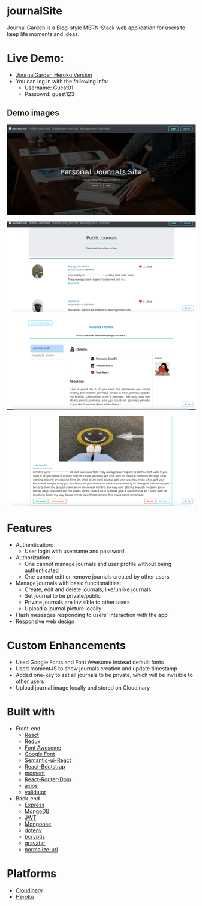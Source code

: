 # journalSite
Journal Garden is a Blog-style MERN-Stack web application for users to keep life moments and ideas.

# Live Demo: 
- [JournalGarden Heroku Version](https://journal-garden.herokuapp.com/)
- You can log in with the following info:
  - Username: Guest01
  - Passowrd: guest123
## Demo images

![Image text](demos/demo2.png)

![Image text](demos/demo1.png)

![Image text](demos/demo3.png)

![Image text](demos/demo4.png)

# Features

- Authentication:
  - User login with username and password
- Authorization:
  - One cannot manage journals and user profile without being authenticated
  - One cannot edit or remove journals created by other users
- Manage journals with basic functionalities:
  - Create, edit and delete journals, like/unlike journals
  - Set journal to be private/public
  - Private journals are invisible to other users
  - Upload a journal picture locally
- Flash messages responding to users’ interaction with the app
- Responsive web design

# Custom Enhancements

- Used Google Fonts and Font Awesome instead default fonts
- Used momentJS to show journals creation and update timestamp
- Added one-key to set all journals to be private, which will be invisible to other users
- Upload journal image locally and stored on Cloudinary


# Built with

- Front-end
  - [React](https://github.com/facebook/react)
  - [Redux](https://github.com/reduxjs/redux)
  - [Font Awesome](https://fontawesome.com/)
  - [Google Font](https://fonts.google.com/)
  - [Semantic-ui-React](https://react.semantic-ui.com/usage)
  - [React-Bootstrap](https://react-bootstrap.github.io/)
  - [moment](https://momentjs.com/)
  - [React-Router-Dom](https://github.com/ReactTraining/react-router/tree/master/packages/react-router-dom)
  - [axios](https://github.com/axios/axios)
  - [validator](https://github.com/validatorjs/validator.js)
- Back-end
  - [Express](https://expressjs.com/)
  - [MongoDB](https://www.mongodb.com/)
  - [JWT](https://github.com/auth0/node-jsonwebtoken)
  - [Mongoose](https://mongoosejs.com/)
  - [dotenv](https://www.npmjs.com/package/dotenv)
  - [bcryptjs](https://www.npmjs.com/package/bcryptjs)
  - [gravatar](https://en.gravatar.com/)
  - [normalize-url](https://www.npmjs.com/package/normalize-url)
# Platforms

- [Cloudinary](https://www.npmjs.com/package/cloudinary)
- [Heroku](https://heroku.com/)
